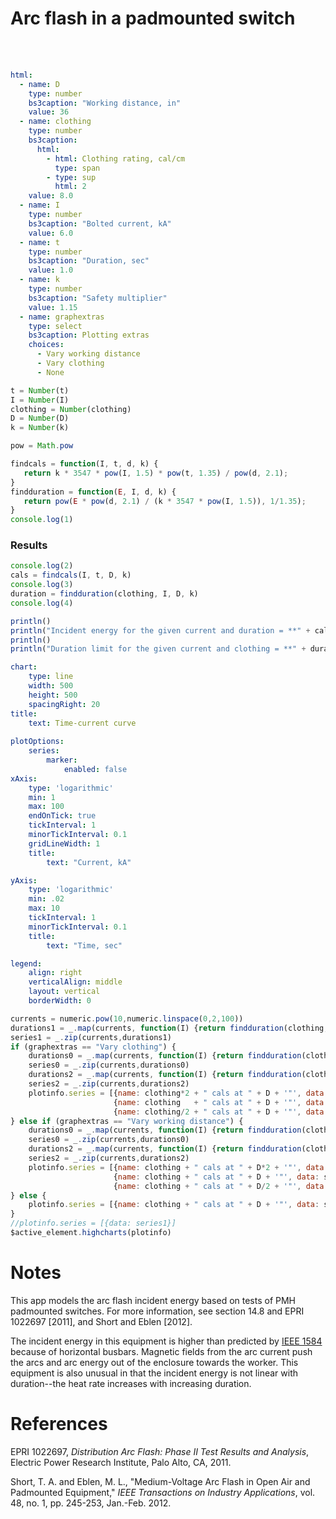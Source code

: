 
# Arc flash in a padmounted switch

<div class = "row">
<div class = "col-md-3">

<br/>
<br/>

```yaml jquery=dform name=frm
html: 
  - name: D
    type: number
    bs3caption: "Working distance, in"
    value: 36
  - name: clothing
    type: number
    bs3caption: 
      html:
        - html: Clothing rating, cal/cm
          type: span
        - type: sup
          html: 2
    value: 8.0
  - name: I
    type: number
    bs3caption: "Bolted current, kA"
    value: 6.0
  - name: t
    type: number
    bs3caption: "Duration, sec"
    value: 1.0
  - name: k
    type: number
    bs3caption: "Safety multiplier"
    value: 1.15
  - name: graphextras
    type: select
    bs3caption: Plotting extras
    choices: 
      - Vary working distance
      - Vary clothing
      - None
```

</div>
<div class = "col-md-1">
</div>
<div class = "col-md-8">


```js
t = Number(t)
I = Number(I)
clothing = Number(clothing)
D = Number(D)
k = Number(k)

pow = Math.pow

findcals = function(I, t, d, k) {
   return k * 3547 * pow(I, 1.5) * pow(t, 1.35) / pow(d, 2.1);
}
findduration = function(E, I, d, k) {
   return pow(E * pow(d, 2.1) / (k * 3547 * pow(I, 1.5)), 1/1.35);
}
console.log(1)
```

<h3>Results</h3>


```js output=markdown
console.log(2)
cals = findcals(I, t, D, k)
console.log(3)
duration = findduration(clothing, I, D, k)
console.log(4)

println()
println("Incident energy for the given current and duration = **" + cals.toFixed(2) + " cal/cm^2**")
println()
println("Duration limit for the given current and clothing = **" + duration.toFixed(2) + " secs**")

```

```yaml name=plotinfo
chart:
    type: line
    width: 500
    height: 500
    spacingRight: 20
title:
    text: Time-current curve
                
plotOptions: 
    series:
        marker: 
            enabled: false
xAxis:
    type: 'logarithmic'
    min: 1
    max: 100
    endOnTick: true
    tickInterval: 1
    minorTickInterval: 0.1
    gridLineWidth: 1
    title:
        text: "Current, kA"

yAxis:
    type: 'logarithmic'
    min: .02
    max: 10
    tickInterval: 1
    minorTickInterval: 0.1
    title:
        text: "Time, sec"

legend: 
    align: right
    verticalAlign: middle
    layout: vertical
    borderWidth: 0
```

```js
currents = numeric.pow(10,numeric.linspace(0,2,100)) 
durations1 = _.map(currents, function(I) {return findduration(clothing, I, D, k)})
series1 = _.zip(currents,durations1)
if (graphextras == "Vary clothing") {
    durations0 = _.map(currents, function(I) {return findduration(clothing * 2, I, D, k)})
    series0 = _.zip(currents,durations0)
    durations2 = _.map(currents, function(I) {return findduration(clothing / 2, I, D, k)})
    series2 = _.zip(currents,durations2)
    plotinfo.series = [{name: clothing*2 + " cals at " + D + '"', data: series0}, 
                       {name: clothing   + " cals at " + D + '"', data: series1}, 
                       {name: clothing/2 + " cals at " + D + '"', data: series2}] 
} else if (graphextras == "Vary working distance") {
    durations0 = _.map(currents, function(I) {return findduration(clothing, I, D * 2, k)})
    series0 = _.zip(currents,durations0)
    durations2 = _.map(currents, function(I) {return findduration(clothing, I, D / 2, k)})
    series2 = _.zip(currents,durations2)
    plotinfo.series = [{name: clothing + " cals at " + D*2 + '"', data: series0}, 
                       {name: clothing + " cals at " + D + '"', data: series1}, 
                       {name: clothing + " cals at " + D/2 + '"', data: series2}] 
} else {
    plotinfo.series = [{name: clothing + " cals at " + D + '"', data: series1}]
}
//plotinfo.series = [{data: series1}]
$active_element.highcharts(plotinfo)
```
</div>
</div>


# Notes

This app models the arc flash incident energy based on tests of PMH
padmounted switches. For more information, see section 14.8 and 
EPRI 1022697 [2011], and Short and Eblen [2012].

The incident energy in this equipment is higher than predicted by
[IEEE 1584](mdpad.html?1584.md) because of horizontal busbars.
Magnetic fields from the arc current push the arcs and arc energy out
of the enclosure towards the worker. This equipment is also unusual in
that the incident energy is not linear with duration--the heat rate
increases with increasing duration.

# References

EPRI 1022697, *Distribution Arc Flash: Phase II Test Results and
Analysis*, Electric Power Research Institute, Palo Alto, CA, 2011.

Short, T. A. and Eblen, M. L., "Medium-Voltage Arc Flash in Open Air
and Padmounted Equipment," *IEEE Transactions on Industry Applications*,
vol. 48, no. 1, pp. 245-253, Jan.-Feb. 2012.



